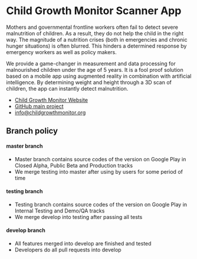 # Child Growth Monitor Scanner App
Mothers and governmental frontline workers often fail to detect severe malnutrition of children. As a result, they do not help the child in the right way. The magnitude of a nutrition crises (both in emergencies and chronic hunger situations) is often blurred. This hinders a determined response by emergency workers as well as policy makers.

We provide a game-changer in measurement and data processing for malnourished children under the age of 5 years. It is a fool proof solution based on a mobile app using augmented reality in combination with artificial intelligence. By determining weight and height through a 3D scan of children, the app can instantly detect malnutrition.

- [Child Growth Monitor Website](https://childgrowthmonitor.org)
- [GitHub main project](https://github.com/Welthungerhilfe/ChildGrowthMonitor/)
- info@childgrowthmonitor.org

## Branch policy

#### master branch
- Master branch contains source codes of the version on Google Play in Closed Alpha, Public Beta and Production tracks
- We merge testing into master after using by users for some period of time

#### testing branch
- Testing branch contains source codes of the version on Google Play in Internal Testing and Demo/QA tracks
- We merge develop into testing after passing all tests

#### develop branch
- All features merged into develop are finished and tested
- Developers do all pull requests into develop
